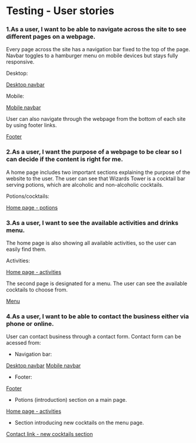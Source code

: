 # Testing - User stories

### 1.As a user, I want to be able to navigate across the site to see different pages on a webpage.

Every page across the site has a navigation bar fixed to the top of the page. Navbar toggles to a hamburger menu on mobile devices but stays fully responsive. 

Desktop:

[Desktop navbar](https://github.com/PatrycjaBlaszkowska/project-WizardsTower/blob/main/docs/testing/navbar_desktop.PNG)

Mobile:

[Mobile navbar](https://github.com/PatrycjaBlaszkowska/project-WizardsTower/blob/main/docs/testing/navbar_mobile.PNG)

User can also navigate through the webpage from the bottom of each site by using footer links.

[Footer](https://github.com/PatrycjaBlaszkowska/project-WizardsTower/blob/main/docs/testing/footer.PNG)

### 2.As a user, I want the purpose of a webpage to be clear so I can decide if the content is right for me.

A home page includes two important sections explaining the purpose of the website to the user.
The user can see that Wizards Tower is a cocktail bar serving potions, which are alcoholic and non-alcoholic cocktails.

Potions/cocktails:

[Home page - potions](https://github.com/PatrycjaBlaszkowska/project-WizardsTower/blob/main/docs/testing/homepage_potions.PNG)

### 3.As a user, I want to see the available activities and drinks menu.

The home page is also showing all available activities, so the user can easily find them.

Activities:

[Home page - activities](https://github.com/PatrycjaBlaszkowska/project-WizardsTower/blob/main/docs/testing/homepage_activities.PNG)

The second page is designated for a menu. The user can see the available cocktails to choose from.

[Menu](https://github.com/PatrycjaBlaszkowska/project-WizardsTower/blob/main/docs/testing/menu.PNG)

### 4.As a user, I want to be able to contact the business either via phone or online.

User can contact business through a contact form. Contact form can be acessed from:

- Navigation bar:

[Desktop navbar](https://github.com/PatrycjaBlaszkowska/project-WizardsTower/blob/main/docs/testing/navbar_desktop.PNG)
[Mobile navbar](https://github.com/PatrycjaBlaszkowska/project-WizardsTower/blob/main/docs/testing/navbar_mobile.PNG)

- Footer:

[Footer](https://github.com/PatrycjaBlaszkowska/project-WizardsTower/blob/main/docs/testing/footer.PNG)

- Potions (introduction) section on a main page. 

[Home page - activities](https://github.com/PatrycjaBlaszkowska/project-WizardsTower/blob/main/docs/testing/homepage_activities.PNG)

- Section introducing new cocktails on the menu page.

[Contact link - new cocktails section](https://github.com/PatrycjaBlaszkowska/project-WizardsTower/blob/main/docs/testing/new_cocktails.PNG)